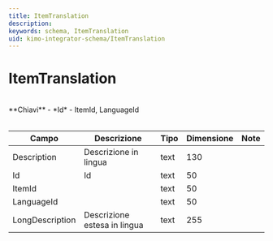 ```yaml
---
title: ItemTranslation
description:
keywords: schema, ItemTranslation
uid: kimo-integrator-schema/ItemTranslation
---
```


# ItemTranslation

<br>
**Chiavi**
- *Id*
- ItemId, LanguageId
<br><br>

| Campo | Descrizione | Tipo | Dimensione | Note |
| --- | --- | --- | --- | --- |
| Description | Descrizione in lingua  | text | 130 |  |
| Id | Id | text | 50 |  |
| ItemId |  | text | 50 |  |
| LanguageId |  | text | 50 |  |
| LongDescription | Descrizione estesa in lingua | text | 255 |  |

